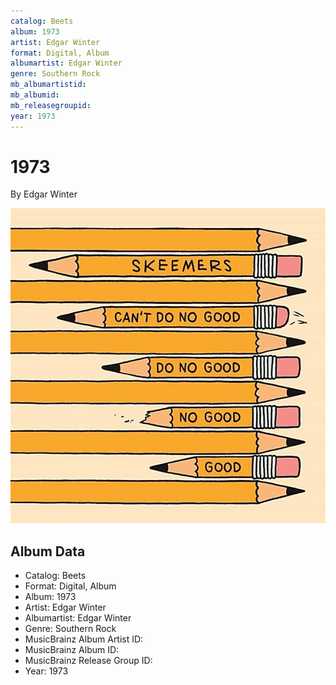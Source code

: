 ```yaml
---
catalog: Beets
album: 1973
artist: Edgar Winter
format: Digital, Album
albumartist: Edgar Winter
genre: Southern Rock
mb_albumartistid: 
mb_albumid: 
mb_releasegroupid: 
year: 1973
---
```


# 1973

By Edgar Winter

![](../../assets/beetscovers/Edgar_Winter-1973.jpg)

## Album Data

- Catalog: Beets
- Format: Digital, Album
- Album: 1973
- Artist: Edgar Winter
- Albumartist: Edgar Winter
- Genre: Southern Rock
- MusicBrainz Album Artist ID: 
- MusicBrainz Album ID: 
- MusicBrainz Release Group ID: 
- Year: 1973

